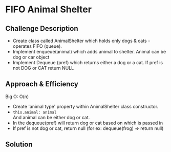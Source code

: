 # FIFO Animal Shelter

## Challenge Description
- Create class called AnimalShelter which holds only dogs & cats - operates FIFO (queue).
- Implement enqueue(animal) which adds animal to shelter.  Animal can be dog or car object
- Implement Dequeue (pref) which returns either a dog or a cat. If pref is not DOG or CAT return NULL

## Approach & Efficiency
Big O: O(n)

- Create 'animal type' property within AnimalShelter class constructor.
- `this.animal: animal`  
And animal can be either dog or cat.
- In the dequeue(pref) will return dog or cat based on which is passed in
- If pref is not dog or cat, return null (for ex: dequeue(frog)  => return null)

## Solution
